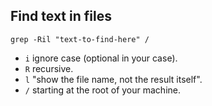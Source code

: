 ## Find text in files

`grep -Ril "text-to-find-here" /`

- `i` ignore case (optional in your case).
- `R` recursive.
- `l` "show the file name, not the result itself".
- `/` starting at the root of your machine.